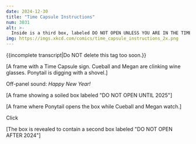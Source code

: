 ```yaml
---
date: 2024-12-30
title: "Time Capsule Instructions"
num: 3031
alt: >-
  Inside is a third box, labeled DO NOT OPEN UNLESS YOU ARE IN THE TIME ZONE WHERE YOU OPENED BOTH PREVIOUS BOXES.
img: https://imgs.xkcd.com/comics/time_capsule_instructions_2x.png
---
```

{{incomplete transcript|Do NOT delete this tag too soon.}}

[A frame with a Time Capsule sign. Cueball and Megan are clinking wine glasses. Ponytail is digging with a shovel.]

Off-panel sound: *Happy New Year!*

[A frame showing a soiled box labeled "DO NOT OPEN UNTIL 2025"]

[A frame where Ponytail opens the box while Cueball and Megan watch.]

Click

[The box is revealed to contain a second box labeled "DO NOT OPEN AFTER 2024"]